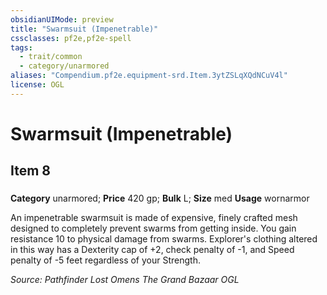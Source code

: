 ```yaml
---
obsidianUIMode: preview
title: "Swarmsuit (Impenetrable)"
cssclasses: pf2e,pf2e-spell
tags:
  - trait/common
  - category/unarmored
aliases: "Compendium.pf2e.equipment-srd.Item.3ytZSLqXQdNCuV4l"
license: OGL
---
```

# Swarmsuit (Impenetrable)
## Item 8
### 

**Category** unarmored; 
**Price** 420 gp; 
**Bulk** L; **Size** med
**Usage** wornarmor

An impenetrable swarmsuit is made of expensive, finely crafted mesh designed to completely prevent swarms from getting inside. You gain resistance 10 to physical damage from swarms. Explorer's clothing altered in this way has a Dexterity cap of +2, check penalty of -1, and Speed penalty of -5 feet regardless of your Strength.

*Source: Pathfinder Lost Omens The Grand Bazaar*
*OGL*
